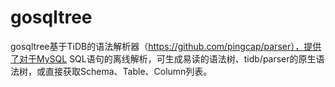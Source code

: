 # gosqltree

gosqltree基于TiDB的语法解析器（https://github.com/pingcap/parser），提供了对于MySQL SQL语句的离线解析，可生成易读的语法树、tidb/parser的原生语法树，或直接获取Schema、Table、Column列表。
